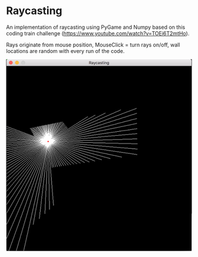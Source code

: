 # Raycasting
An implementation of raycasting using PyGame and Numpy based on this coding train challenge (https://www.youtube.com/watch?v=TOEi6T2mtHo).

Rays originate from mouse position, MouseClick = turn rays on/off, wall locations are random with every run of the code.

![alt text](https://github.com/Greveley/Raycasting/blob/master/images/img1.png)

